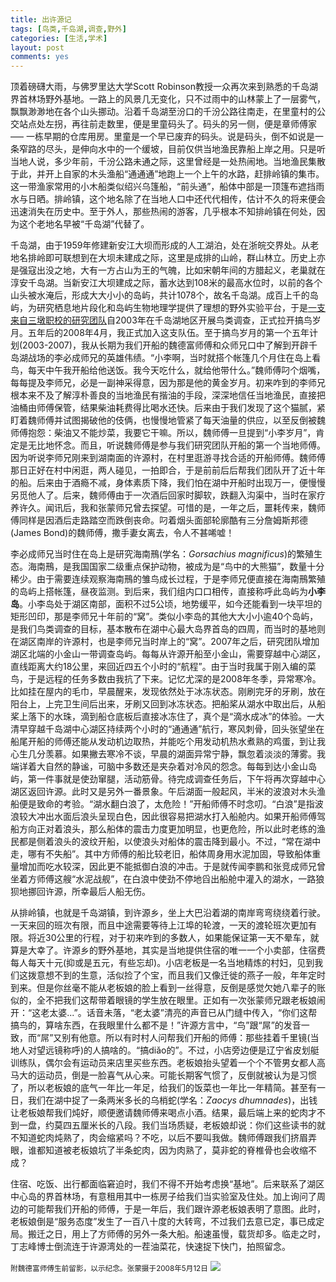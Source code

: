 ```yaml
---
title: 出许源记
tags: [鸟类,千岛湖,调查,野外]
categories: [生活,学术]
layout: post
comments: yes
---
```


顶着磅礴大雨，与佛罗里达大学Scott Robinson教授一众再次来到熟悉的千岛湖界首林场野外基地。一路上的风景几无变化，只不过雨中的山林蒙上了一层雾气，飘飘渺渺地在各个山头挪动。沿着千岛湖至汾口的千汾公路往南走，在里童村的公交站点处左拐，再往前走数里，便是里童码头了。码头的另一侧，便是章师傅家 ––– 一栋早期的仓库用房。里童是一个早已废弃的码头。说是码头，倒不如说是一条窄路的尽头，是伸向水中的一个缓坡，目前仅供当地渔民靠船上岸之用。只是听当地人说，多少年前，千汾公路未通之际，这里曾经是一处热闹地。当地渔民集散于此，并开上自家的木头渔船“通通通”地跑上一个上午的水路，赶排岭镇的集市。这一带渔家常用的小木船类似绍兴乌篷船，“前头通”，船体中部是一顶篷布遮挡雨水与日晒。排岭镇，这个地名除了在当地人口中还代代相传，估计不久的将来便会迅速消失在历史中。至于外人，那些热闹的游客，几乎根本不知排岭镇在何处，因为这个老地名早被“千岛湖”代替了。

千岛湖，由于1959年修建新安江大坝而形成的人工湖泊，处在浙皖交界处。从老地名排岭即可联想到在大坝未建成之际，这里是成排的山岭，群山林立。历史上亦是强寇出没之地，大有一方占山为王的气魄，比如宋朝年间的方腊起义，老巢就在淳安千岛湖。当新安江大坝建成之际，蓄水达到108米的最高水位时，以前的各个山头被水淹后，形成大大小小的岛屿，共计1078个，故名千岛湖。成百上千的岛屿，为研究栖息地片段化和岛屿生物地理学提供了理想的野外实验平台，于是[一支来自三墩职校的研究团队](http://mypage.zju.edu.cn/personnelCard/pingding)自2003年在千岛湖地区开展鸟类调查，正式拉开搞鸟岁月。五年后的2008年4月，我正式加入这支队伍。至于搞鸟岁月的第一个五年计划(2003-2007)，我从长期为我们开船的魏德富师傅和众师兄口中了解到开辟千岛湖战场的李必成师兄的英雄伟绩。“小李啊，当时就搭个帐篷几个月住在岛上看鸟，每天中午我开船给他送饭。我今天吃什么，就给他带什么。”魏师傅叼个烟嘴，每每提及李师兄，必是一副神采得意，因为那是他的黄金岁月。初来咋到的李师兄根本来不及了解淳朴善良的当地渔民有揩油的手段，深深地信任当地渔民，直接把油桶由师傅保管，结果柴油耗费得比喝水还快。后来由于我们发现了这个猫腻，紧盯着魏师傅并试图揭破他的伎俩，也慢慢地管紧了每天油量的供应，以至反倒被魏师傅抱怨：柴油又不能炒菜，我要它干嘛。所以，魏师傅一旦提到“小李岁月”，肯定是无比地怀念。而且，听说魏师傅是参与我们研究团队开船的第一个当地师傅。因为听说李师兄刚来到湖南面的许源村，在村里逛游寻找合适的开船师傅。魏师傅那日正好在村中闲逛，两人碰见，一拍即合，于是前前后后帮我们团队开了近十年的船。后来由于酒瘾不减，身体素质下降，我们怕在湖中开船时出现万一，便慢慢另觅他人了。后来，魏师傅由于一次酒后回家时脚软，跌翻入沟渠中，当时在家疗养许久。闻讯后，我和张蒙师兄曾去探望。可惜的是，一年之后，噩耗传来，魏师傅同样是因酒后走路踏空而跌倒丧命。叼着烟头面部轮廓酷有三分詹姆斯邦德(James Bond)的魏师傅，撒手妻女离去，令人不甚唏嘘！

李必成师兄当时住在岛上是研究海南鳽(学名：*Gorsachius magnificus*)的繁殖生态。海南鳽，是我国国家二级重点保护动物，被成为是“鸟中的大熊猫”，数量十分稀少。由于需要连续观察海南鳽的雏鸟成长过程，于是李师兄便直接在海南鳽繁殖的岛屿上搭帐篷，昼夜监测。到后来，我们组内口口相传，直接称呼此岛屿为**小李岛**。小李岛处于湖区南部，面积不过5公顷，地势缓平，如今还能看到一块平坦的矩形凹印，那是李师兄十年前的“窝”。类似小李岛的其他大大小小逾40个岛屿，是我们鸟类调查的目标，基本散布在湖中心最大岛界首岛的四周，而当时的基地则在湖区南岸的许源村，也是李师兄当时岸上的“窝”。2007年之后，研究团队增加湖区北端的小金山一带调查岛屿。每每从许源开船至小金山，需要穿越中心湖区，直线距离大约18公里，来回近四五个小时的“航程”。由于当时我属于刚入编的菜鸟，于是远程的任务多数由我抗了下来。记忆尤深的是2008年冬季，异常寒冷。比如挂在屋内的毛巾，早晨醒来，发现依然处于冰冻状态。刚刷完牙的牙刷，放在阳台上，上完卫生间后出来，牙刷又回到冰冻状态。把船桨从湖水中取出后，从船桨上落下的水珠，滴到船仓底板后直接冰冻住了，真个是“滴水成冰”的体验。一大清早穿越千岛湖中心湖区持续两个小时的“通通通”航行，寒风刺骨，回头张望坐在船尾开船的师傅还能从发动机边取热，并能吃个用发动机热水煮熟的鸡蛋，到让我心生几分羡慕。如果撇去寒冷不谈，早晨的湖面异常宁静，飘忽着淡淡的薄雾。我端详着大自然的静谧，可脑中多数还是夹杂着对冷风的怨念。每每到达小金山岛屿，第一件事就是使劲窜腿，活动筋骨。待完成调查任务后，下午将再次穿越中心湖区返回许源。此时又是另外一番景象。午后湖面一般起风，半米的波浪对木头渔船便是致命的考验。“湖水翻白浪了，太危险！”开船师傅不时念叨。“白浪”是指波浪较大冲出水面后浪头呈现白色，因此很容易把湖水打入船舱内。如果开船师傅驾船方向正对着浪头，那么船体的震击力度更加明显，也更危险，所以此时老练的渔民都是侧着浪头的波纹开船，以使浪头对船体的震击降到最小。不过，“常在湖中走，哪有不失船”。其中方师傅的船比较老旧，船体周身用水泥加固，导致船体重量增加而吃水较深，因此更不能抵御白浪的冲击。于是就传闻李鹏和张竞成师兄曾坐着方师傅这艘“水泥战舰”，在白浪中使劲不停地舀出船舱中灌入的湖水，一路狼狈地挪回许源，所幸最后人船无伤。

从排岭镇，也就是千岛湖镇，到许源乡，坐上大巴沿着湖的南岸弯弯绕绕着行驶。一天来回的班次有限，而且中途需要等待上江埠的轮渡，一天的渡轮班次更加有限。将近30公里的行程，对于初来咋到的多数人，如果能保证第一天不晕车，就算是大幸了。许源乡的野外基地，其实是当地提供住宿的唯一一个小卖部，住宿费每人每天十元(抑或是五元，有些忘却)。小店老板是一名当地精炼的村妇，见到我们这拨意想不到的生意，活似捡了个宝，而且我们又像迁徙的燕子一般，年年定时到来。但是你丝毫不能从老板娘的脸上看到一丝得意，反倒是感觉欠她八辈子的账似的，全不把我们这帮带着眼镜的学生放在眼里。正如有一次张蒙师兄跟老板娘闹开：“这老太婆...”。话音未落，“老太婆”清亮的声音已从门缝中传入，“你们这帮搞鸟的，算啥东西，在我眼里什么都不是！”许源方言中，“鸟”跟“屌”的发音一致，而“屌”又别有他意。所以有时村人问帮我们开船的师傅：那些挂着千里镜(当地人对望远镜称呼)的人搞啥的。“搞diǎo的”。不过，小店旁边便是辽宁省皮划艇训练队，偶尔会有运动员来店里买些东西。老板娘抬头望着一个个不管男女都人高马大的运动员，倒是一脸喜气从心来。可能长期客气惯了，反倒就被认为是习惯了，所以老板娘的底气一年比一年足，给我们的饭菜也一年比一年精简。甚至有一日，我们在湖中捉了一条两米多长的乌梢蛇(学名：*Zaocys dhumnades*)，出钱让老板娘帮我们炖好，顺便邀请魏师傅来喝点小酒。结果，最后端上来的蛇肉才不到一盘，约莫四五厘米长的八段。我们当场质疑，老板娘却说：你们这些读书的就不知道蛇肉炖熟了，肉会缩紧吗？不吃，以后不要叫我做。魏师傅跟我们挤眉弄眼，谁都知道被老板娘坑了半条蛇肉，因为肉熟了，莫非蛇的脊椎骨也会收缩不成？

住宿、吃饭、出行都面临窘迫时，我们不得不开始考虑换“基地”。后来联系了湖区中心岛的界首林场，有意租用其中一栋房子给我们当实验室及住处。加上询问了周边的可能帮我们开船的师傅，于是一年后，我们跟许源老板娘表明了意图。此时，老板娘倒是“服务态度”发生了一百八十度的大转弯，不过我们去意已定，事已成定局。搬迁之日，用上了方师傅的另外一条大船。船速虽慢，载货却多。临走之时，丁志峰博士倒流连于许源湾处的一茬油菜花，快速捉下快门，拍照留念。

<small>附魏德富师傅生前留影，以示纪念。张蒙摄于2008年5月12日</small>
![](http://sixf.org/files/images/2014/06/wei.jpg)

